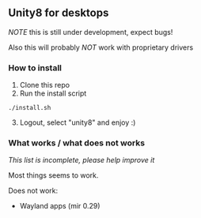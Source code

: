 ## Unity8 for desktops

*NOTE* this is still under development, expect bugs!

Also this will probably *NOT* work with proprietary drivers

### How to install

1. Clone this repo
2. Run the install script

```
./install.sh
```
3. Logout, select "unity8" and enjoy :)


### What works / what does not works
*This list is incomplete, please help improve it*

Most things seems to work.

Does not work:
- Wayland apps (mir 0.29)
